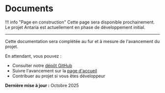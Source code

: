 # Documents

!!! info "Page en construction"
    Cette page sera disponible prochainement. Le projet Antaria est actuellement en phase de développement initial.

---

Cette documentation sera complétée au fur et à mesure de l'avancement du projet.

En attendant, vous pouvez :

- Consulter notre [dépôt GitHub](https://github.com/AntariaFR)
- Suivre l'avancement sur la [page d'accueil](../index.md)
- Contribuer au projet si vous êtes développeur

**Dernière mise à jour :** Octobre 2025